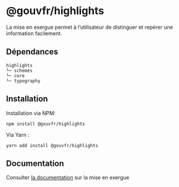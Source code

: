 # @gouvfr/highlights

La mise en exergue permet à l’utilisateur de distinguer et repérer une information facilement.

## Dépendances
```shell
highlights
└─ schemes
└─ core
└─ typography
```

## Installation
Installation via NPM:
```
npm install @gouvfr/highlights
```
Via Yarn :
```
yarn add install @gouvfr/highlights
```

## Documentation

Consulter [la documentation](https://gouvfr.atlassian.net/wiki/spaces/DB/pages/223019199/Mise+en+exergue+-+Highlight) sur la mise en exergue
